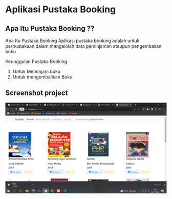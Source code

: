 # Aplikasi Pustaka Booking

## Apa Itu Pustaka Booking ??

Apa Itu Pustaka Booking
Aplikasi pustaka booking adalah untuk perpustakaan 
dalam mengelolah data peminjaman ataupun pengembalian buku 

Keunggulan Pustaka Booking 
1. Untuk Meminjam buku
2. Untuk mengembalikan Buku

## Screenshot project
![menu-user](/assets/img/screenshot/menu-user.png)